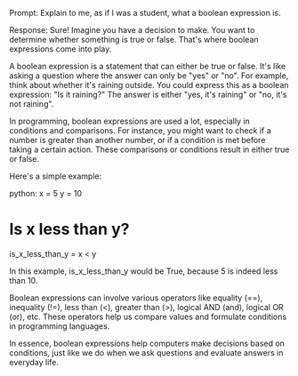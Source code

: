 Prompt:
Explain to me, as if I was a student, what a boolean expression is.

Response:
Sure! Imagine you have a decision to make. You want to determine whether something is true or false. That's where boolean expressions come into play.

A boolean expression is a statement that can either be true or false. It's like asking a question where the answer can only be "yes" or "no". For example, think about whether it's raining outside. You could express this as a boolean expression: "Is it raining?" The answer is either "yes, it's raining" or "no, it's not raining".

In programming, boolean expressions are used a lot, especially in conditions and comparisons. For instance, you might want to check if a number is greater than another number, or if a condition is met before taking a certain action. These comparisons or conditions result in either true or false.

Here's a simple example:

python:
x = 5
y = 10

# Is x less than y?
is_x_less_than_y = x < y

In this example, is_x_less_than_y would be True, because 5 is indeed less than 10.

Boolean expressions can involve various operators like equality (==), inequality (!=), less than (<), greater than (>), logical AND (and), logical OR (or), etc. These operators help us compare values and formulate conditions in programming languages.

In essence, boolean expressions help computers make decisions based on conditions, just like we do when we ask questions and evaluate answers in everyday life.